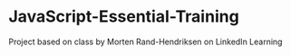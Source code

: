 # JavaScript-Essential-Training
Project based on class by Morten Rand-Hendriksen on LinkedIn Learning
